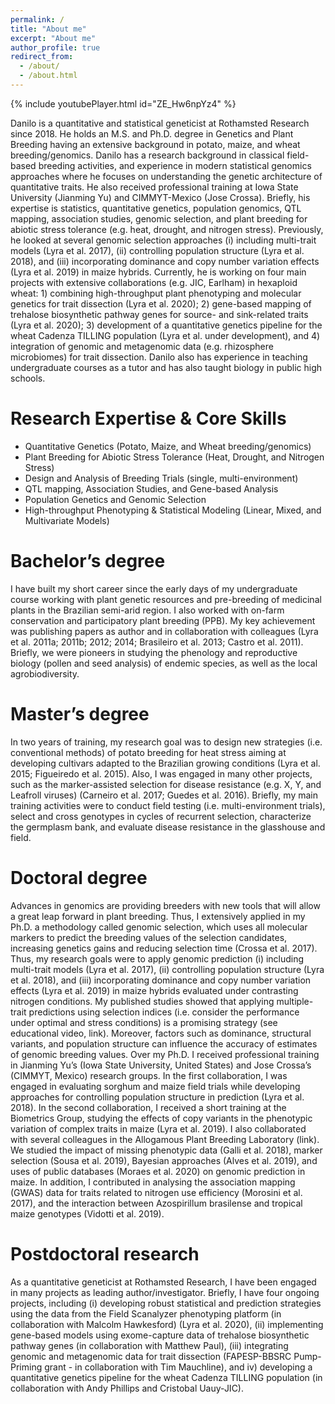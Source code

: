 ```yaml
---
permalink: /
title: "About me"
excerpt: "About me"
author_profile: true
redirect_from: 
  - /about/
  - /about.html
---
```


{% include youtubePlayer.html id="ZE_Hw6npYz4" %}

Danilo is a quantitative and statistical geneticist at Rothamsted Research since 2018. He holds an M.S. and Ph.D. degree in Genetics and Plant Breeding having an extensive background in potato, maize, and wheat breeding/genomics. Danilo has a research background in classical field-based breeding activities, and experience in modern statistical genomics approaches where he focuses on understanding the genetic architecture of quantitative traits. He also received professional training at Iowa State University (Jianming Yu) and CIMMYT-Mexico (Jose Crossa). Briefly, his expertise is statistics, quantitative genetics, population genomics, QTL mapping, association studies, genomic selection, and plant breeding for abiotic stress tolerance (e.g. heat, drought, and nitrogen stress). Previously, he looked at several genomic selection approaches (i) including multi-trait models (Lyra et al. 2017), (ii) controlling population structure (Lyra et al. 2018), and (iii) incorporating dominance and copy number variation effects (Lyra et al. 2019) in maize hybrids.
Currently, he is working on four main projects with extensive collaborations (e.g. JIC, Earlham) in hexaploid wheat: 1) combining high-throughput plant phenotyping and molecular genetics for trait dissection (Lyra et al. 2020); 2) gene-based mapping of trehalose biosynthetic pathway genes for source- and sink-related traits (Lyra et al. 2020); 3) development of a quantitative genetics pipeline for the wheat Cadenza TILLING population (Lyra et al. under development), and 4) integration of genomic and metagenomic data (e.g. rhizosphere microbiomes) for trait dissection. Danilo also has experience in teaching undergraduate courses as a tutor and has also taught biology in public high schools.

Research Expertise & Core Skills
======
- Quantitative Genetics (Potato, Maize, and Wheat breeding/genomics)
- Plant Breeding for Abiotic Stress Tolerance (Heat, Drought, and Nitrogen Stress)
- Design and Analysis of Breeding Trials (single, multi-environment)
- QTL mapping, Association Studies, and Gene-based Analysis
- Population Genetics and Genomic Selection
- High-throughput Phenotyping & Statistical Modeling (Linear, Mixed, and Multivariate Models)

Bachelor’s degree
======
I have built my short career since the early days of my undergraduate course working with plant genetic resources and pre-breeding of medicinal plants in the Brazilian semi-arid region. I also worked with on-farm conservation and participatory plant breeding (PPB). My key achievement was publishing papers as author and in collaboration with colleagues (Lyra et al. 2011a; 2011b; 2012; 2014; Brasileiro et al. 2013; Castro et al. 2011). Briefly, we were pioneers in studying the phenology and reproductive biology (pollen and seed analysis) of endemic species, as well as the local agrobiodiversity.

Master’s degree
======
In two years of training, my research goal was to design new strategies (i.e. conventional methods) of potato breeding for heat stress aiming at developing cultivars adapted to the Brazilian growing conditions (Lyra et al. 2015; Figueiredo et al. 2015). Also, I was engaged in many other projects, such as the marker-assisted selection for disease resistance (e.g. X, Y, and Leafroll viruses) (Carneiro et al. 2017; Guedes et al. 2016). Briefly, my main training activities were to conduct field testing (i.e. multi-environment trials), select and cross genotypes in cycles of recurrent selection, characterize the germplasm bank, and evaluate disease resistance in the glasshouse and field.

Doctoral degree
======
Advances in genomics are providing breeders with new tools that will allow a great leap forward in plant breeding. Thus, I extensively applied in my Ph.D. a methodology called genomic selection, which uses all molecular markers to predict the breeding values of the selection candidates, increasing genetics gains and reducing selection time (Crossa et al. 2017). Thus, my research goals were to apply genomic prediction (i) including multi-trait models (Lyra et al. 2017), (ii) controlling population structure (Lyra et al. 2018), and (iii) incorporating dominance and copy number variation effects (Lyra et al. 2019) in maize hybrids evaluated under contrasting nitrogen conditions. My published studies showed that applying multiple-trait predictions using selection indices (i.e. consider the performance under optimal and stress conditions) is a promising strategy (see educational video, link). Moreover, factors such as dominance, structural variants, and population structure can influence the accuracy of estimates of genomic breeding values.
Over my Ph.D. I received professional training in Jianming Yu’s (Iowa State University, United States) and Jose Crossa’s (CIMMYT, Mexico) research groups. In the first collaboration, I was engaged in evaluating sorghum and maize field trials while developing approaches for controlling population structure in prediction (Lyra et al. 2018). In the second collaboration, I received a short training at the Biometrics Group, studying the effects of copy variants in the phenotypic variation of complex traits in maize (Lyra et al. 2019).
I also collaborated with several colleagues in the Allogamous Plant Breeding Laboratory (link). We studied the impact of missing phenotypic data (Galli et al. 2018), marker selection (Sousa et al. 2019), Bayesian approaches (Alves et al. 2019), and uses of public databases (Moraes et al. 2020) on genomic prediction in maize. In addition, I contributed in analysing the association mapping (GWAS) data for traits related to nitrogen use efficiency (Morosini et al. 2017), and the interaction between Azospirillum brasilense and tropical maize genotypes (Vidotti et al. 2019).

Postdoctoral research
======
As a quantitative geneticist at Rothamsted Research, I have been engaged in many projects as leading author/investigator. Briefly, I have four ongoing projects, including (i) developing robust statistical and prediction strategies using the data from the Field Scanalyzer phenotyping platform (in collaboration with Malcolm Hawkesford) (Lyra et al. 2020), (ii) implementing gene-based models using exome-capture data of trehalose biosynthetic pathway genes (in collaboration with Matthew Paul), (iii) integrating genomic and metagenomic data for trait dissection (FAPESP-BBSRC Pump-Priming grant - in collaboration with Tim Mauchline), and iv) developing a quantitative genetics pipeline for the wheat Cadenza TILLING population (in collaboration with Andy Phillips and Cristobal Uauy-JIC).


